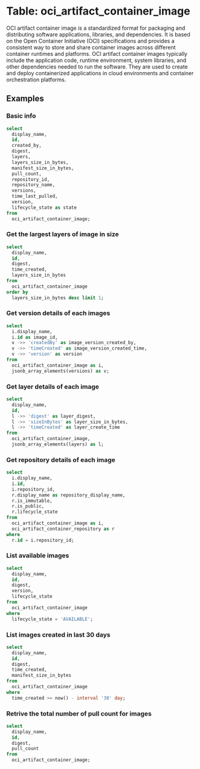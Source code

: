# Table: oci_artifact_container_image

OCI artifact container image is a standardized format for packaging and distributing software applications, libraries, and dependencies. It is based on the Open Container Initiative (OCI) specifications and provides a consistent way to store and share container images across different container runtimes and platforms. OCI artifact container images typically include the application code, runtime environment, system libraries, and other dependencies needed to run the software. They are used to create and deploy containerized applications in cloud environments and container orchestration platforms.

## Examples

### Basic info

```sql
select
  display_name,
  id,
  created_by,
  digest,
  layers,
  layers_size_in_bytes,
  manifest_size_in_bytes,
  pull_count,
  repository_id,
  repository_name,
  versions,
  time_last_pulled,
  version,
  lifecycle_state as state
from
  oci_artifact_container_image;
```

### Get the largest layers of image in size

```sql
select
  display_name,
  id,
  digest,
  time_created,
  layers_size_in_bytes
from
  oci_artifact_container_image
order by
  layers_size_in_bytes desc limit 1;
```

### Get version details of each images

```sql
select
  i.display_name,
  i.id as image_id,
  v ->> 'createdBy' as image_version_created_by,
  v ->> 'timeCreated' as image_version_created_time,
  v ->> 'version' as version
from
  oci_artifact_container_image as i,
  jsonb_array_elements(versions) as v;
```

### Get layer details of each image

```sql
select
  display_name,
  id,
  l ->> 'digest' as layer_digest,
  l ->> 'sizeInBytes' as layer_size_in_bytes,
  l ->> 'timeCreated' as layer_create_time
from
  oci_artifact_container_image,
  jsonb_array_elements(layers) as l;
```

### Get repository details of each image

```sql
select
  i.display_name,
  i.id,
  i.repository_id,
  r.display_name as repository_display_name,
  r.is_immutable,
  r.is_public,
  r.lifecycle_state
from
  oci_artifact_container_image as i,
  oci_artifact_container_repository as r
where
  r.id = i.repository_id;
```

### List available images

```sql
select
  display_name,
  id,
  digest,
  version,
  lifecycle_state
from
  oci_artifact_container_image
where
  lifecycle_state = 'AVAILABLE';
```

### List images created in last 30 days

```sql
select
  display_name,
  id,
  digest,
  time_created,
  manifest_size_in_bytes
from
  oci_artifact_container_image
where
  time_created >= now() - interval '30' day;
```

### Retrive the total number of pull count for images

```sql
select
  display_name,
  id,
  digest,
  pull_count
from
  oci_artifact_container_image;
```